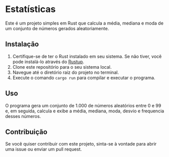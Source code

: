 # Estatísticas

Este é um projeto simples em Rust que calcula a média, mediana e moda de um conjunto de números gerados aleatoriamente.

## Instalação

1. Certifique-se de ter o Rust instalado em seu sistema. Se não tiver, você pode instalá-lo através do [Rustup](https://rustup.rs/).
2. Clone este repositório para o seu sistema local.
3. Navegue até o diretório raiz do projeto no terminal.
4. Execute o comando `cargo run` para compilar e executar o programa.

## Uso

O programa gera um conjunto de 1.000 de números aleatórios entre 0 e 99 e, em seguida, calcula e exibe a média, mediana, moda, desvio e frequencia desses números.

## Contribuição

Se você quiser contribuir com este projeto, sinta-se à vontade para abrir uma issue ou enviar um pull request.
